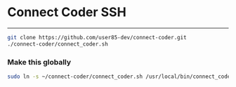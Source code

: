 # Connect Coder SSH
---
```bash
git clone https://github.com/user85-dev/connect-coder.git
./connect-coder/connect_coder.sh
```


### Make this globally
```bash
sudo ln -s ~/connect-coder/connect_coder.sh /usr/local/bin/connect_coder
```
